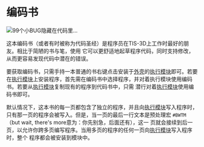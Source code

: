 # 编码书
![99个小BUG隐藏在代码里...](item:tis3d:code_book)

这本编码书（或者有时被称为代码圣经）是程序员在TIS-3D上工作时最好的朋友。相比于简陋的书与笔，使用 它可以更舒适地起草程序代码，同时支持修改，从而更容易发现代码中潜在的错误。

要获取编码书，只需手持一本普通的书右键点击安装于[外壳](../block/casing.md)的[执行模块](execution_module.md)即可。若要在[执行模块](execution_module.md)上安装程序，首先需在编码书中选择程序，并对着执行模块使用编码书。若要从[执行模块](execution_module.md)复制现有的程序到代码书中，只需 潜行对着[执行模块](execution_module.md)使用编码书即可。

默认情况下，这本书的每一页都包含了独立的程序，并且向[执行模块](execution_module.md)写入程序时，只有那一页的程序会被写入。但是，当一页的最后一行文本是预处理宏 `#BWTM`（but wait, there's more意为：你先别急，后面还有），这一 页就会接续到后一页，以允许你跨多页编写程序。当用多页的程序的任何一页向[执行模块](execution_module.md)写入程序时，整个 程序都会被安装到模块中。

